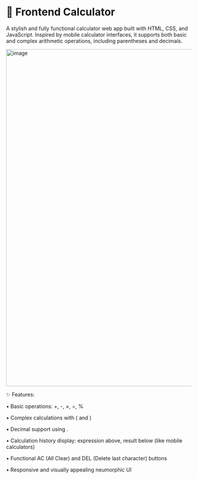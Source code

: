 # 📱 Frontend Calculator
A stylish and fully functional calculator web app built with HTML, CSS, and JavaScript. Inspired by mobile calculator interfaces, it supports both basic and complex arithmetic operations, including parentheses and decimals.

<img width="1920" height="914" alt="image" src="https://github.com/user-attachments/assets/01c74982-c945-4f56-b8c4-cc1eb84fa667" />

✨ Features:

  • Basic operations: +, -, ×, ÷, %

  • Complex calculations with ( and )

  • Decimal support using .

  • Calculation history display: expression above, result below (like mobile calculators)

  • Functional AC (All Clear) and DEL (Delete last character) buttons

  • Responsive and visually appealing neumorphic UI




